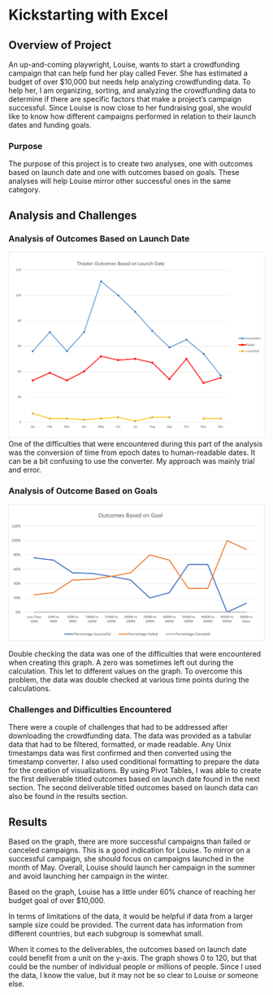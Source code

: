 # Kickstarting with Excel

## Overview of Project
An up-and-coming playwright, Louise, wants to start a crowdfunding campaign that can help fund her play called Fever.  She has estimated a budget of over $10,000 but needs help analyzing crowdfunding data.  To help her, I am organizing, sorting, and analyzing the crowdfunding data to determine if there are specific factors that make a project’s campaign successful.  Since Louise is now close to her fundraising goal, she would like to know how different campaigns performed in relation to their launch dates and funding goals. 

### Purpose
The purpose of this project is to create two analyses, one with outcomes based on launch date and one with outcomes based on goals. These analyses will help Louise mirror other successful ones in the same category.  

## Analysis and Challenges
### Analysis of Outcomes Based on Launch Date 
![deliverable #1](https://github.com/LLudivina/kickstarter-analysis/blob/main/resources/Theater_Outcomes_vs_Launch.png)
One of the difficulties that were encountered during this part of the analysis was the conversion of time from epoch dates to human-readable dates.  It can be a bit confusing to use the converter.  My approach was mainly trial and error. 

### Analysis of Outcome Based on Goals
![deliverable #2](https://github.com/LLudivina/kickstarter-analysis/blob/main/resources/Outcomes_vs_Goals.png)

Double checking the data was one of the difficulties that were encountered when creating this graph.  A zero was sometimes left out during the calculation.  This let to different values on the graph.  To overcome this problem, the data was double checked at various time points during the calculations. 

### Challenges and Difficulties Encountered
There were a couple of challenges that had to be addressed after downloading the crowdfunding data.  The data was provided as a tabular data that had to be filtered, formatted, or made readable.  Any Unix timestamps data was first confirmed and then converted using the timestamp converter. I also used conditional formatting to prepare the data for the creation of visualizations.  By using Pivot Tables, I was able to create the first deliverable titled outcomes based on launch date found in the next section.   The second deliverable titled outcomes based on launch data can also be found in the results section. 

## Results
Based on the graph, there are more successful campaigns than failed or canceled campaigns. This is a good indication for Louise.  To mirror on a successful campaign, she should focus on campaigns launched in the month of May.  Overall, Louise should launch her campaign in the summer and avoid launching her campaign in the winter. 

Based on the graph, Louise has a little under 60% chance of reaching her budget goal of over $10,000.

In terms of limitations of the data, it would be helpful if data from a larger sample size could be provided.  The current data has information from different countries, but each subgroup is somewhat small. 

When it comes to the deliverables, the outcomes based on launch date could benefit from a unit on the y-axis. The graph shows 0 to 120, but that could be the number of individual people or millions of people.  Since I used the data, I know the value, but it may not be so clear to Louise or someone else.



